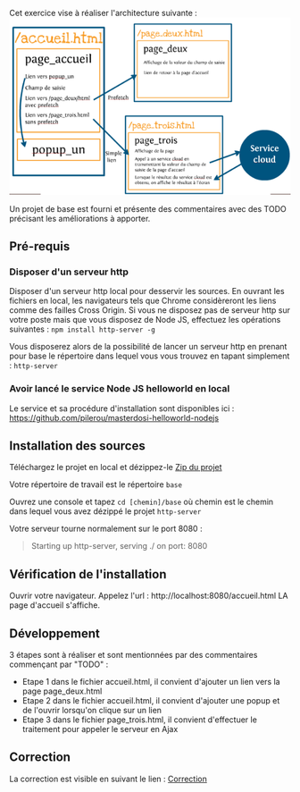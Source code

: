 Cet exercice vise à réaliser l'architecture suivante :
![Cinématique d'écrans](/schema_architecture.PNG)

Un projet de base est fourni et présente des commentaires avec des TODO précisant les améliorations à apporter.
 
Pré-requis
----------------
### Disposer d'un serveur http

Disposer d'un serveur http local pour desservir les sources.
En ouvrant les fichiers en local, les navigateurs tels que Chrome considèreront les liens comme des failles Cross Origin.
Si vous ne disposez pas de serveur http sur votre poste mais que vous disposez de Node JS, effectuez les opérations suivantes :
`npm install http-server -g`

Vous disposerez alors de la possibilité de lancer un serveur http en prenant pour base le répertoire dans lequel vous vous trouvez en tapant simplement :
`http-server`

### Avoir lancé le service Node JS helloworld en local
Le service et sa procédure d'installation sont disponibles ici :
https://github.com/pilerou/masterdosi-helloworld-nodejs

Installation des sources
----------------
Téléchargez le projet en local et dézippez-le [Zip du projet](https://github.com/pilerou/masterdosi-jquerymobile-singlepages-ajax/archive/master.zip)

Votre répertoire de travail est le répertoire `base`

Ouvrez une console et tapez 
`cd [chemin]/base` où chemin est le chemin dans lequel vous avez dézippé le projet
`http-server`

Votre serveur tourne normalement sur le port 8080 :
> Starting up http-server, serving ./ on port: 8080
 
Vérification de l'installation
----------------
Ouvrir votre navigateur. Appelez l'url : 
http://localhost:8080/accueil.html
LA page d'accueil s'affiche.

Développement
----------------
3 étapes sont à réaliser et sont mentionnées par des commentaires commençant par "TODO" :
- Etape 1 dans le fichier accueil.html, il convient d'ajouter un lien vers la page page_deux.html
- Etape 2 dans le fichier accueil.html, il convient d'ajouter une popup et de l'ouvrir lorsqu'on clique sur un lien
- Etape 3 dans le fichier page_trois.html, il convient d'effectuer le traitement pour appeler le serveur en Ajax

Correction
----------------
La correction est visible en suivant le lien : [Correction](https://github.com/pilerou/masterdosi-jquerymobile-singlepages-ajax/tree/master/correction)

